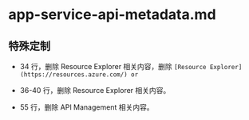 # app-service-api-metadata.md

## 特殊定制

* 34 行，删除 Resource Explorer 相关内容，删除 `[Resource Explorer](https://resources.azure.com/) or`

* 36-40 行，删除 Resource Explorer 相关内容。

* 55 行，删除 API Management 相关内容。